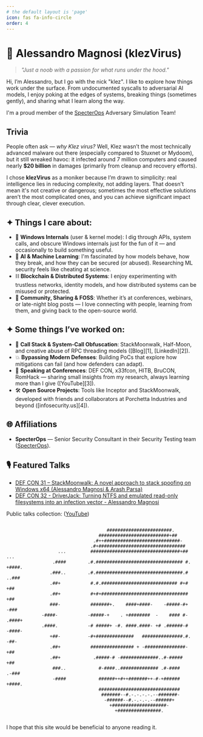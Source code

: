 ```yaml
---
# the default layout is 'page'
icon: fas fa-info-circle
order: 4
---
```


# 🔧 Alessandro Magnosi (klezVirus)

> *"Just a noob with a passion for what runs under the hood."*

Hi, I’m Alessandro, but I go with the nick "klez". I like to explore how things work under the surface. From undocumented syscalls to adversarial AI models, I enjoy poking at the edges of systems, breaking things (sometimes gently), and sharing what I learn along the way.

I'm a proud member of the [SpecterOps](https://specterops.io) Adversary Simulation Team!  

## Trivia

People often ask — *why Klez virus?* Well, Klez wasn’t the most technically advanced malware out there 
(especially compared to Stuxnet or Mydoom), but it still wreaked havoc: it infected around 7 
million computers and caused nearly **\$20 billion** in damages (primarily from cleanup and recovery 
efforts). 

I chose **klezVirus** as a moniker because I’m drawn to simplicity: real intelligence lies in reducing 
complexity, not adding layers. That doesn't mean it's not creative or dangerous; sometimes the most 
effective solutions aren’t the most complicated ones, and you can achieve significant impact through
clear, clever execution.

## ✦ Things I care about:

* 🧬 **Windows Internals** (user & kernel mode): I dig through APIs, system calls, and obscure Windows internals just for the fun of it — and occasionally to build something useful.
* 🤖 **AI & Machine Learning**: I'm fascinated by how models behave, how they break, and how they can be secured (or abused). Researching ML security feels like cheating at science.
* ⛓ **Blockchain & Distributed Systems**: I enjoy experimenting with trustless networks, identity models, and how distributed systems can be misused or protected.
* 🤝 **Community, Sharing & FOSS**: Whether it’s at conferences, webinars, or late-night blog posts — I love connecting with people, learning from them, and giving back to the open-source world.

## ✦ Some things I’ve worked on:

* 🔄 **Call Stack & System-Call Obfuscation**: StackMoonwalk, Half-Moon, and creative abuse of RPC threading models (\[Blog]\[1], \[LinkedIn]\[2]).
* 💥 **Bypassing Modern Defenses**: Building PoCs that explore how mitigations can fail (and how defenders can adapt).
* 🎤 **Speaking at Conferences**: DEF CON, x33fcon, HITB, BruCON, RomHack — sharing small insights from my research, always learning more than I give (\[YouTube]\[3]).
* 🛠 **Open Source Projects**: Tools like Inceptor and StackMoonwalk, developed with friends and collaborators at Porchetta Industries and beyond (\[infosecurity.us]\[4]).

## 🌐 Affiliations

* **SpecterOps** — Senior Security Consultant in their Security Testing team ([SpecterOps](https://specterops.io)).

## 🎙 Featured Talks

* [DEF CON 31 – StackMoonwalk: A novel approach to stack spoofing on Windows x64 (Alessandro Magnosi & Arash Parsa)](https://www.youtube.com/watch?v=_2lH90C2nOM)
* [DEF CON 32 - DriverJack: Turning NTFS and emulated read-only filesystems into an infection vector - Alessandro Magnosi](https://www.youtube.com/watch?v=kWSP4F5dxTw)

Public talks collection: ([YouTube](https://www.youtube.com/playlist?list=PLTzsU0u_x1EKgIv5n_Ubc2mPVztS1Mz28))

```
                                                                         
                                     ########################.                        
                                  ##########################+##                       
                                .#++############################-                     
                               .#+################################                    
                   ...         #################################+##         ...       
                 .####        .#.################################ #.       +####.     
                .###..        .#.################################.#         ..###     
                .##+           #.#.############################ #+#           +##     
                .##+           #+#+################################           +##     
                ###-           #######+.    ####+####-    -#####-#+           -###    
             -####-           -#####-+    . +########  -    #### #-            .####+ 
             .####.           -# #####+ -#. ####.####- +# .######-#            -####- 
                +##-          -#+##############   ###############.#.          -##-    
                .##+           ################ + -###############-           +##     
                .##+            .#####-# -##############..#-#####             +##     
                 ###..            #-####..############## .#-####            .-###     
                 -####            ######++#++#######++-#-+######           +####.     
                                  ##############################                      
                                   #######--#.-.-.-.-.--#######-                      
                                    -######--#.-.-.-.--######+                        
                                      +####################-                          
                                        +################.                            
                                                             
```

I hope that this site would be beneficial to anyone reading it.
